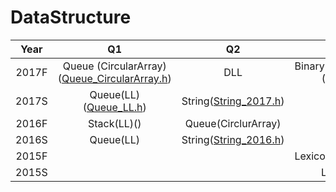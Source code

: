 # DataStructure
| Year  |                              Q1                              |                     Q2                      |                    Q3                    |
| :---: | :----------------------------------------------------------: | :-----------------------------------------: | :--------------------------------------: |
| 2017F | Queue (CircularArray) ([Queue_CircularArray.h](Code/Queue_CircularArray.hpp)) |                     DLL                     | Binary Search Tree ([BST.h](Code/BST.h)) |
| 2017S |           Queue(LL)([Queue_LL.h](Code\Queue_LL.h))           | String([String_2017.h](Code\String_2017.h)) |                   BST                    |
| 2016F |                       Stack(LL)([]())                        |             Queue(CirclurArray)             |                   BST                    |
| 2016S |                          Queue(LL)                           |          String([String_2016.h]())          |                   BST                    |
| 2015F |                                                              |                                             |   Lexicon([Lexicon.h](Code/Lexicon.h))   |
| 2015S |                                                              |                                             |                 Lexicon                  |


